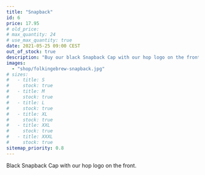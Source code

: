 ```yaml
---
title: "Snapback"
id: 6
price: 17.95
# old_price:
# max_quantity: 24
# use_max_quantity: true
date: 2021-05-25 09:00 CEST
out_of_stock: true
description: "Buy our black Snapback Cap with our hop logo on the front."
images:
  - "shop/folkingebrew-snapback.jpg"
# sizes:
#   - title: S
#     stock: true
#   - title: M
#     stock: true
#   - title: L
#     stock: true
#   - title: XL
#     stock: true
#   - title: XXL
#     stock: true
#   - title: XXXL
#     stock: true
sitemap_priority: 0.8
---
```


Black Snapback Cap with our hop logo on the front.
